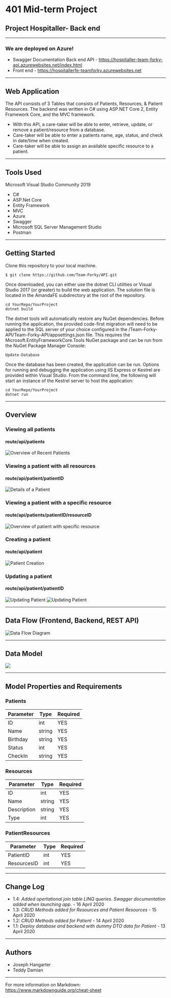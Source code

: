 # 401 Mid-term Project 

## Project Hospitaller- Back end
---
### We are deployed on Azure!
* Swagger Documentation Back end API - https://hospitaller-team-forky-api.azurewebsites.net/index.html
* Front end - https://hospitallerfe-teamforky.azurewebsites.net

---
## Web Application

The API consists of 3 Tables that consists of Patients, Resources, & Patient Resources.
The backend was written in C# using ASP.NET Core 2, Entity Framework Core, and the MVC framework.

* With this API, a care-taker will be able to enter, retrieve, update, or remove a patient/resource from a database. 
* Care-taker will be able to enter a patients name, age, status, and check in date/time when created.
* Care-taker will be able to assign an available specific resource to a patient. 
---

## Tools Used
Microsoft Visual Studio Community 2019

- C#
- ASP.Net Core
- Entity Framework
- MVC
- Azure
- Swagger
- Microsoft SQL Server Management Studio
- Postman

---

## Getting Started

Clone this repository to your local machine.

```
$ git clone https://github.com/Team-Forky/API.git
```
Once downloaded, you can either use the dotnet CLI utilities or Visual Studio 2017 (or greater) to build the web application. The solution file is located in the AmandaFE subdirectory at the root of the repository.
```
cd YourRepo/YourProject
dotnet build
```
The dotnet tools will automatically restore any NuGet dependencies. Before running the application, the provided code-first migration will need to be applied to the SQL server of your choice configured in the /Team-Forky-API/Team-Forky-API/appsettings.json file. This requires the Microsoft.EntityFrameworkCore.Tools NuGet package and can be run from the NuGet Package Manager Console:
```
Update-Database
```
Once the database has been created, the application can be run. Options for running and debugging the application using IIS Express or Kestrel are provided within Visual Studio. From the command line, the following will start an instance of the Kestrel server to host the application:
```
cd YourRepo/YourProject
dotnet run
```
---

## Overview

### Viewing all patients
#### route/api/patients
![Overview of Recent Patients](assets/readallpatients.png)

### Viewing a patient with all resources
#### route/api/patient/patientID
![Details of a Patient](assets/patientwithallresrouces.png)

### Viewing a patient with a specific resource
#### route/api/patients/patientID/resourceID
![Overview of patient with specific resource](assets/patientwithresource.png)

### Creating a patient
#### route/api/patient
![Patient Creation](assets/createpatient.png)

### Updating a patient
#### route/api/patient/patientID
![Updating Patient](assets/updatepatient.png)
![Updating Patient](assets/showupdatepatient.png)


---
## Data Flow (Frontend, Backend, REST API)
![Data Flow Diagram](assets/ERD.png)

---
## Data Model
![](assets/datamodel.png)

---
## Model Properties and Requirements

### Patients

| Parameter | Type | Required |
| --- | --- | --- |
| ID  | int | YES |
| Name | string | YES |
| Birthday | string | YES |
| Status | int | YES |
| CheckIn | string | YES |

### Resources

| Parameter | Type | Required |
| --- | --- | --- |
| ID  | int | YES |
| Name | string | YES |
| Description | string | YES |
| Type | int | YES |

### PatientResources

| Parameter | Type | Required |
| --- | --- | --- |
| PatientID  | int | YES |
| ResourcesID | int | YES |

---

## Change Log
* 1.4: *Added opertational join table LINQ queries. Swagger documentation added when launching app.*  - 16 April 2020
* 1.3: *CRUD Methods added for Resources and Patient Resources* - 15 April 2020
* 1.2: *CRUD Methods added for Patient* - 14 April 2020 
* 1.1: *Deploy database and backend with dummy DTO data for Patient* - 13 April 2020  

---

## Authors
* Joseph Hangarter
* Teddy Damian
---

For more information on Markdown: https://www.markdownguide.org/cheat-sheet
